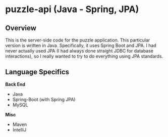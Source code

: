 # puzzle-api (Java - Spring, JPA)

## Overview
This is the server-side code for the puzzle application. This particular version is written in Java. Specifically, it uses Spring Boot and JPA. I had never actually used JPA (I had always done straight JDBC for database interactions), so I really wanted to try to do everything using JPA standards.

## Language Specifics

**Back End**
* Java
* Spring-Boot (with Spring JPA)
* MySQL

**Misc**
* Maven
* IntelliJ
